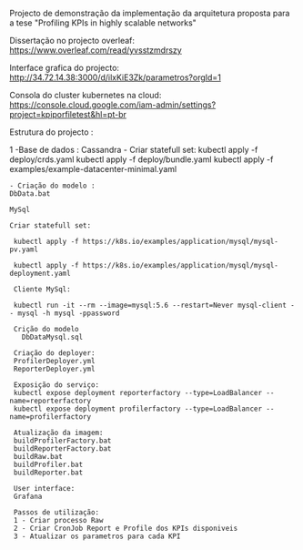 Projecto de demonstração da implementação da arquitetura proposta para a tese "Profiling KPIs in highly scalable networks"


Dissertação no projecto overleaf: https://www.overleaf.com/read/yvsstzmdrszy

Interface grafica do projecto: http://34.72.14.38:3000/d/ilxKiE3Zk/parametros?orgId=1

Consola do cluster kubernetes na cloud: https://console.cloud.google.com/iam-admin/settings?project=kpiporfiletest&hl=pt-br

Estrutura do projecto :

   1 -Base de dados : 
   Cassandra
    - Criar statefull set: 
    kubectl apply -f deploy/crds.yaml
    kubectl apply -f deploy/bundle.yaml
    kubectl apply -f examples/example-datacenter-minimal.yaml
    
    
    - Criação do modelo : 
    DbData.bat
    
    MySql
    
    Criar statefull set:
     
     kubectl apply -f https://k8s.io/examples/application/mysql/mysql-pv.yaml

     kubectl apply -f https://k8s.io/examples/application/mysql/mysql-deployment.yaml
     
     Cliente MySql:
     
     kubectl run -it --rm --image=mysql:5.6 --restart=Never mysql-client -- mysql -h mysql -ppassword
     
     Crição do modelo
       DbDataMysql.sql
     
     Criação do deployer:
     ProfilerDeployer.yml
     ReporterDeployer.yml
     
     Exposição do serviço:
     kubectl expose deployment reporterfactory --type=LoadBalancer --name=reporterfactory 
     kubectl expose deployment profilerfactory --type=LoadBalancer --name=profilerfactory
     
     Atualização da imagem:
     buildProfilerFactory.bat
     buildReporterFactory.bat
     buildRaw.bat
     buildProfiler.bat
     buildReporter.bat
     
     User interface:
     Grafana
     
     Passos de utilização:
     1 - Criar processo Raw
     2 - Criar CronJob Report e Profile dos KPIs disponiveis
     3 - Atualizar os parametros para cada KPI
     
     
